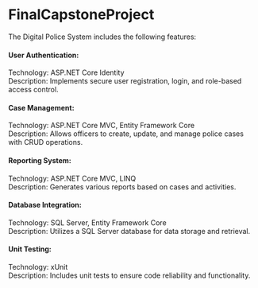 # FinalCapstoneProject

The Digital Police System includes the following features:

#### User Authentication:<br>

Technology: ASP.NET Core Identity<br>
Description: Implements secure user registration, login, and role-based access control.<be>


#### Case Management:<br>

Technology: ASP.NET Core MVC, Entity Framework Core<br>
Description: Allows officers to create, update, and manage police cases with CRUD operations.<br>


#### Reporting System:<br>

Technology: ASP.NET Core MVC, LINQ<br>
Description: Generates various reports based on cases and activities.<be>


#### Database Integration:<br>

Technology: SQL Server, Entity Framework Core<br>
Description: Utilizes a SQL Server database for data storage and retrieval.<be>


#### Unit Testing:<br>

Technology: xUnit<br>
Description: Includes unit tests to ensure code reliability and functionality.<br>
